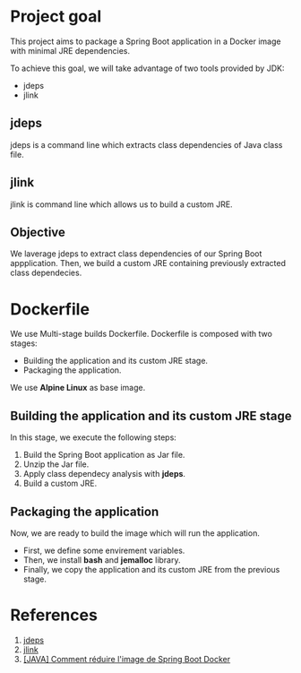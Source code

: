 # Project goal

This project aims to package a Spring Boot application in a Docker image with minimal JRE dependencies.

To achieve this goal, we will take advantage of two tools provided by JDK:
- jdeps
- jlink

## jdeps

 jdeps is a command line which extracts class dependencies of Java class file.

## jlink
 jlink is command line which allows us to build a custom JRE.

## Objective
  We laverage jdeps to extract class dependencies of our Spring Boot appplication. Then, we build a custom JRE containing previously extracted class dependecies.

# Dockerfile

We use Multi-stage builds Dockerfile. Dockerfile is composed with two stages:
- Building the application and its custom JRE stage.
- Packaging the application.

We use  **Alpine Linux** as base image.

## Building the application and its custom JRE stage

In this stage, we execute the following steps:

1. Build the Spring Boot application as Jar file.
2. Unzip the Jar file.
3. Apply class dependecy analysis with **jdeps**.
4. Build a custom JRE.

## Packaging the application

Now, we are ready to build the image which will run the application.

- First, we define some envirement variables. 
- Then, we install **bash** and **jemalloc** library. 
- Finally, we copy the application and its custom JRE from the previous stage. 


# References

1. [jdeps](https://docs.oracle.com/javase/9/tools/jdeps.htm#JSWOR690)
2. [jlink](https://docs.oracle.com/javase/9/tools/jlink.htm#JSWOR-GUID-CECAC52B-CFEE-46CB-8166-F17A8E9280E9)
3. [[JAVA] Comment réduire l'image de Spring Boot Docker](https://linuxtut.com/fr/517132e01c844d426c09/) 
